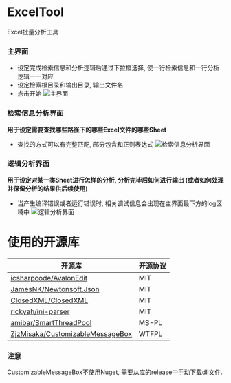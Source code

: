# ExcelTool
Excel批量分析工具
### 主界面
- 设定完成检索信息和分析逻辑后通过下拉框选择, 使一行检索信息和一行分析逻辑一一对应
- 设定检索根目录和输出目录, 输出文件名
- 点击开始
![主界面](https://www.iaders.com/wp-content/uploads/2021/08/1.png)
### 检索信息分析界面
**用于设定需要查找哪些路径下的哪些Excel文件的哪些Sheet**
- 查找的方式可以有完整匹配, 部分包含和正则表达式
![检索信息分析界面](https://www.iaders.com/wp-content/uploads/2021/08/2.png)
### 逻辑分析界面
**用于设定对某一类Sheet进行怎样的分析, 分析完毕后如何进行输出 (或者如何处理并保留分析的结果供后续使用)**
- 当产生编译错误或者运行错误时, 相关调试信息会出现在主界面最下方的log区域中
![逻辑分析界面](https://www.iaders.com/wp-content/uploads/2021/08/3.png)

# 使用的开源库
|开源库|开源协议|
|----|----|
|[icsharpcode/AvalonEdit](https://github.com/icsharpcode/AvalonEdit)|MIT|
|[JamesNK/Newtonsoft.Json](https://github.com/JamesNK/Newtonsoft.Json)|MIT|
|[ClosedXML/ClosedXML](https://github.com/ClosedXML/ClosedXML)|MIT|
|[rickyah/ini-parser](https://github.com/rickyah/ini-parser)|MIT|
|[amibar/SmartThreadPool](https://github.com/amibar/SmartThreadPool)|MS-PL|
|[ZjzMisaka/CustomizableMessageBox](https://github.com/ZjzMisaka/CustomizableMessageBox)|WTFPL|
### 注意
CustomizableMessageBox不使用Nuget, 需要从库的release中手动下载dll文件. 
